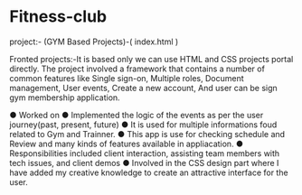 # Fitness-club

project:- (GYM Based Projects)-(  index.html )

Fronted projects:-It is based only we can use HTML and CSS projects portal directly. The project involved  a framework that contains a number of common features like Single sign-on, Multiple roles, Document management, User events, Create a new account, 
 And user can be sign  gym membership application.

●	Worked on 
●	Implemented the logic of the events  as per the user journey(past, present, future)
●	It is used for multiple informations foud related to Gym and Trainner.
●	This app is use for checking schedule and Review and many kinds of features available in appliacation.
●	Responsibilities included client interaction, assisting team members with tech issues, and client demos
●	Involved in the CSS design part where I have added my creative knowledge to create an attractive interface for the user.
